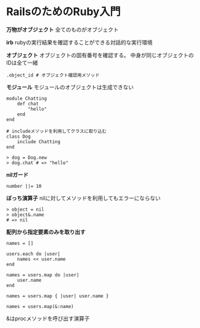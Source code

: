 # RailsのためのRuby入門

**万物がオブジェクト**
全てのものがオブジェクト

**irb**
rubyの実行結果を確認することができる対話的な実行環境

**オブジェクト**
オブジェクトの固有番号を確認する。
中身が同じオブジェクトのIDは全て一緒
```
.object_id # オブジェクト確認用メソッド
```

**モジュール**
モジュールのオブジェクトは生成できない
```
module Chatting
    def chat
        "hello"
    end
end

# includeメソッドを利用してクラスに取り込む
class Dog
    include Chatting
end

> dog = Dog.new
> dog.chat # => "hello"

```

**nilガード**
```
number ||= 10
```

**ぼっち演算子**
nilに対してメソッドを利用してもエラーにならない
```
> object = nil
> object&.name
# => nil
```

**配列から指定要素のみを取り出す**
```
names = []

users.each do |user|
    names << user.name
end
```
```
names = users.map do |user|
    user.name
end
```
```
names = users.map { |user| user.name }
```
```
names = users.map(&:name)
```
&はprocメソッドを呼び出す演算子